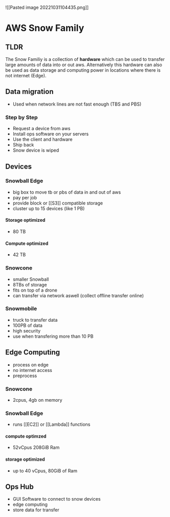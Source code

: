 ![[Pasted image 20221031104435.png]]
# AWS Snow Family

## TLDR
The Snow Familiy is a collection of **hardware** which can be used to transfer large amounts of data into or out aws. Alternatively this hardware can also be used as data storage and computing power in locations where there is not internet (Edge).

## Data migration
- Used when network lines are not fast enough (TBS and PBS)

### Step by Step
- Request a device from aws
- Install ops software on your servers
- Use the client and hardware
- Ship back
- Snow device is wiped

## Devices

### Snowball Edge
- big box to move tb or pbs of data in and out of aws
- pay per job
- provide block or [[S3]] compatible storage
- cluster up to 15 devices (like 1 PB)

#### Storage optimized
- 80 TB

#### Compute optimized
- 42 TB 

### Snowcone
- smaller Snowball
- 8TBs of storage
- fits on top of a drone
- can transfer via network aswell (collect offline transfer online)

### Snowmobile
- truck to transfer data
- 100PB of data
- high security
- use when transfering more than 10 PB

## Edge Computing
- process on edge
- no internet access
- preprocess

### Snowcone
- 2cpus, 4gb on memory

### Snowball Edge
- runs [[EC2]] or [[Lambda]] functions

#### compute optimzed
- 52vCpus 208GiB Ram

#### storage optimized
- up to 40 vCpus, 80GiB of Ram

## Ops Hub
- GUI Software to connect to snow devices
- edge computing 
- store data for transfer
